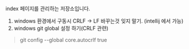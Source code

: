 index 페이지를 관리하는 저장소입니다.

1. windows 환경에서 구동시 CRLF -> LF 바꾸는것 잊지 말기. (intellij 에서 가능)
2. windows git global 설정 하기(CRLF 관련)
> git config --global core.autocrlf true